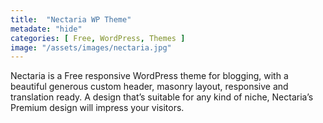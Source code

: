 ```yaml
---
title:  "Nectaria WP Theme"
metadate: "hide"
categories: [ Free, WordPress, Themes ]
image: "/assets/images/nectaria.jpg"
---
```

Nectaria is a Free responsive WordPress theme for blogging, with a beautiful generous custom header, masonry layout, responsive and translation ready. A design that’s suitable for any kind of niche, Nectaria’s Premium design will impress your visitors.
